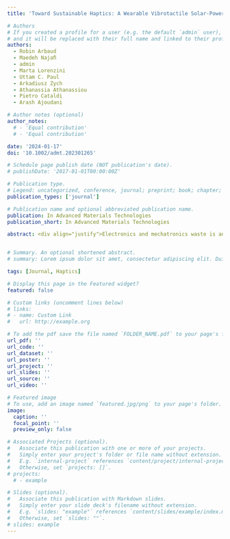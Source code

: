 ```yaml
---
title: 'Toward Sustainable Haptics: A Wearable Vibrotactile Solar-Powered System with Biodegradable Components'

# Authors
# If you created a profile for a user (e.g. the default `admin` user), write the username (folder name) here
# and it will be replaced with their full name and linked to their profile.
authors:
  - Robin Arbaud
  - Maedeh Najaﬁ
  - admin
  - Marta Lorenzini
  - Uttam C. Paul
  - Arkadiusz Zych
  - Athanassia Athanassiou
  - Pietro Cataldi
  - Arash Ajoudani

# Author notes (optional)
author_notes:
  # - 'Equal contribution'
  # - 'Equal contribution'

date: '2024-01-17'
doi: '10.1002/admt.202301265'

# Schedule page publish date (NOT publication's date).
# publishDate: '2017-01-01T00:00:00Z'

# Publication type.
# Legend: uncategorized, conference, journal; preprint; book; chapter; thesis; patent
publication_types: ['journal']

# Publication name and optional abbreviated publication name.
publication: In Advanced Materials Technologies
publication_short: In Advanced Materials Technologies

abstract: <div align="justify">Electronics and mechatronics waste is an exponentially increasing environmental issue, especially for wearable devices, due to their widespread diffusion into society and short life cycle. To promote their enormous benefits (e.g., in assisting visually impaired individuals) in a sustainable way, biobased and/or biodegradable organic materials should be used instead of traditional components. This manuscript presents a multidisciplinary approach, which bridges materials science and mechatronics, to propose the first ECO-friendly wearable vibroTACtile device (Eco-Tac). The design of Eco-Tac includes integration on a cotton t-shirt through a novel biodegradable conductive ink forming electrical tracks, a flexible commercially available solar panel, and the vibrotactile haptic device itself. The ink comprises a green solvent, anisole, a soft polybutylene adipate terephthalate biodegradable binder, and conductive nanocarbon materials. The device case is a biodegradable biocomposite. As such, the feasibility of using a sustainable energy source to supply power to the device and the possibility of using biodegradable materials in its manufacturing are demonstrated. An experiment with 20 blindfolded subjects is conducted, reporting the device's potential for assistance in manipulation tasks. Overall, the results of this work represent the first significant step toward the creation of wearable and sustainable haptic devices with green electronics and mechatronics approaches.</div>


# Summary. An optional shortened abstract.
# summary: Lorem ipsum dolor sit amet, consectetur adipiscing elit. Duis posuere tellus ac convallis placerat. Proin tincidunt magna sed ex sollicitudin condimentum.

tags: [Journal, Haptics]

# Display this page in the Featured widget?
featured: false

# Custom links (uncomment lines below)
# links:
# - name: Custom Link
#   url: http://example.org

# To add the pdf save the file named `FOLDER_NAME.pdf` to your page's folder.
url_pdf: ''
url_code: ''
url_dataset: ''
url_poster: ''
url_project: ''
url_slides: ''
url_source: ''
url_video: ''

# Featured image
# To use, add an image named `featured.jpg/png` to your page's folder.
image:
  caption: ''
  focal_point: ''
  preview_only: false

# Associated Projects (optional).
#   Associate this publication with one or more of your projects.
#   Simply enter your project's folder or file name without extension.
#   E.g. `internal-project` references `content/project/internal-project/index.md`.
#   Otherwise, set `projects: []`.
# projects:
  # - example

# Slides (optional).
#   Associate this publication with Markdown slides.
#   Simply enter your slide deck's filename without extension.
#   E.g. `slides: "example"` references `content/slides/example/index.md`.
#   Otherwise, set `slides: ""`.
# slides: example
---
```


<!-- {{% callout note %}}
Click the _Cite_ button above to demo the feature to enable visitors to import publication metadata into their reference management software.
{{% /callout %}}

{{% callout note %}}
Create your slides in Markdown - click the _Slides_ button to check out the example.
{{% /callout %}}

Supplementary notes can be added here, including [code, math, and images](https://wowchemy.com/docs/writing-markdown-latex/). -->
